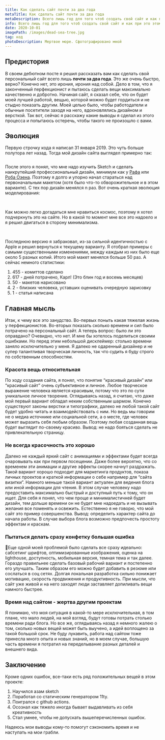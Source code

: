 ```yaml
---
title: Как сделать сайт почти за два года
metaTitle: Как сделать сайт почти за два года
metaDescription: Всего лишь год для того чтоб создать свой сайт и как при это этом нахрен совсем не афигеть
info: Всего лишь год для того чтоб создать свой сайт и как при это этом нахрен совсем не афигеть
date: 2020-10-01
imagePath: /images/dead-sea-tree.jpg
tag: код
photoDescription: Мертвое море. Сфотографировано мной
---
```


## Предистория

В своем дебютном посте я решил рассказать вам как сделать свой персональный сайт всего лишь **почти за два года**. Это же очень быстро, верно? Конечно нет, это ирония, ирония над собой. Дело в том, что я законченный перфекционист и пытаюсь сделать вещи максимально качественно и добротно. Начиная сайт, я сказал себе, что он будет моей лучшей работой, вещью, которой можно будет гордиться и не стыдно показать другим. Моей целью было, чтобы работодатели и обычные посетители заходя на него, вдохновлялись дизайном и версткой. Так вот, сейчас я расскажу какие выводы я сделал из этого процесса и попытаюсь остеречь, чтобы такого не произошло с вами.

## Эволюция

Первую строчку кода я написал 31 января 2019. Это чуть больше полутора лет назад. Тогда мой дизайн сайта выглядел примерно так:

<img src="/images/{{ page.fileSlug }}/1.jpg" alt="" />

После этого я понял, что мне надо изучить Sketch и сделать наикрутейший профессиональный дизайн, минимум как у [Рафа](https://rafa.design/) или [Роба Оэена](https://robbowen.digital/). Поэтому я долго и упорно начал стараться над первоначальным макетом (хотя было что-то обворожительное и в этом варианте). С тех пор дизайн менялся n раз. Вот очень краткая эволюция моделирования:

<img src="/images/{{ page.fileSlug }}/2.jpg" alt="" />
<img src="/images/{{ page.fileSlug }}/3.jpg" alt="" />
<img src="/images/{{ page.fileSlug }}/4.jpg" alt="" />
<img src="/images/{{ page.fileSlug }}/5.jpg" alt="" />
<img src="/images/{{ page.fileSlug }}/6.jpg" alt="" />
<img src="/images/{{ page.fileSlug }}/7.jpg" alt="" />
<img src="/images/{{ page.fileSlug }}/8.jpg" alt="" />
<img src="/images/{{ page.fileSlug }}/9.jpg" alt="" />
<img src="/images/{{ page.fileSlug }}/10.jpg" alt="" />
<img src="/images/{{ page.fileSlug }}/11.jpg" alt="" />
<img src="/images/{{ page.fileSlug }}/12.jpg" alt="" />
<img src="/images/{{ page.fileSlug }}/13.jpg" alt="" />

Как можно легко догадаться мне нравиться космос, поэтому я хотел подчеркнуть это на сайте. Но в какой то момент мне все это надоело и я решил двигаться в сторону минимализма.

<img src="/images/{{ page.fileSlug }}/14.jpg" alt="" />
<img src="/images/{{ page.fileSlug }}/15.jpg" alt="" />
<img src="/images/{{ page.fileSlug }}/16.jpg" alt="" />
<img src="/images/{{ page.fileSlug }}/17.jpg" alt="" />
<img src="/images/{{ page.fileSlug }}/18.jpg" alt="" />

Последнюю версию я забраковал, из-за сильной идентичностью с Apple и решил вернуться к текущему варианту. Я отобрал примеры с самыми существенными изменениями, между каждым из них было еще около 5 разных копий. Итого мой макет менялся больше 50 раз. А сейчас немного статистики:

1. 455 - комиттов сделано
2. 617 - дней потрачено, Карл! (Это блин год и восемь месяцев)
3. 50 - макетов нарисовано
4. 2 - близких человека, уставших оценивать очередную зарисовку
5. 1 - статья написана

## Главная мысль

Итак, к чему все это занудство. Во-первых поныть какая тяжелая жизнь у перфекционистов. Во-вторых показать сколько времени и сил было потрачено на персональный сайт. А теперь вопрос: было ли это оправдано? Очевидно, что нет. И мне бы хотелось поделиться своими ошибками. Но перед этим небольшой дисклеймер: столько времени заняло исключительно у меня. Я далеко не одаренный дизайнер и не супер талантливая творческая личность, так что судить я буду строго по собственным способностям.

### Красота вещь относительная

По ходу создания сайта, я понял, что понятие “красивый дизайн” или “красивый сайт” очень субъективное и личное. Любое творческое выражение человека является красивым, потому что это по сути уникальное личное творение. Оглядываясь назад, я считаю, что даже мой первый вариант обладал неким собственным шармом. Конечно существуют законы верстки и типографики, далеко не любой такой сайт будет удобно читать и взаимодействовать с ним. Но ведь мы говорим не о медиа источнике или социальной сети, а о месте, где человек может выразить себя любым образом. Поэтому любая созданная вещь будет выглядит по-своему красиво. Вывод: не надо бояться сделать не привлекательную страницу.

### Не всегда красочность это хорошо

Далеко не каждый яркий сайт с анимациями и эффектами будет всегда очаровывать как при первом посещении. Даже более вероятно, что со временем эти анимации и другие эффекты скорее начнут раздражать. Такой вариант хорошо подходит для маркетинга продуктов, показа личных проектов и краткой информации о себе например для “сайта визитки”. Намного меньше такой вариант актуален для ведения блога или иной информации для чтения. В этом случае человеку надо предоставить максимально быстрый и доступный путь к тому, что он ищет. Для себя я понял, что чем проще и минималистичней будет дизайн, тем дольше времени он не будет мне надоедать и не вызывать желания все поменять и освежить. Естественно я не говорю, что мой сайт это пример совершенства. Вывод: определить характер сайта до начала работы. В случае выбора блога возможно предпочесть простоту эффектам и краскам.

### Пытаться делать сразу конфетку большая ошибка

Еще одной моей проблемой было сделать все сразу идеально: сабсетинг шрифтов, оптимизированные изображения, оценка на lighthouse, доступность, мобильная версия, темная тема и так далее. Гораздо правильнее сделать базовый рабочий вариант и постепенно его улучшать. Таким образом его можно будет добавить в резюме или сослаться в соц сетях. Долгая локальная разработка сильно понижает мотивацию, скорость продвижения и продуктивность. При мысли, что сайт уже живой и на него заходят люди заставляет допиливать вещи намного быстрее.

### Время над сайтом - жертва другим проектам

Я понимаю, что моя ситуация в какой-то мере исключительная, в том плане, что мало людей, на мой взгляд, будут готовы потрать столько времени ради блога. Но все же, оглядываясь назад я немного жалею о том, сколько новых вещей может быть выучено, а идей воплощено за такой большой срок. Не буду лукавить, работа над сайтом тоже принесла много опыта и новых знаний, но в моем случае, большую часть времени я потратил на переделывание разных деталей и внешнего вида.

## Заключение

Кроме одних ошибок, все-таки есть ряд положительных вещей в этом проекте:

1. Научился азам sketch
2. Поработал со статическим генератором 11ty.
3. Поигрался с github actions.
4. Осознал как тяжело иногда бывает выдавливать из себя креативность
5. Стал умнее, чтобы не допускать вышеперечисленных ошибок.

Надеюсь мои выводы кому-то помогут сэкономить время и не наступать на мои грабли.
